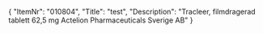 {
  "ItemNr": "010804",
  "Title": "test",
  "Description": "Tracleer, filmdragerad tablett 62,5 mg Actelion Pharmaceuticals Sverige AB"
}